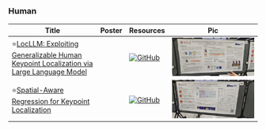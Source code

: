 ### Human
|Title|Poster|Resources|Pic|
|------|------|------|------|
| ⭐[LocLLM: Exploiting Generalizable Human Keypoint Localization via Large Language Model](https://openaccess.thecvf.com/content/CVPR2024/html/Wang_LocLLM_Exploiting_Generalizable_Human_Keypoint_Localization_via_Large_Language_Model_CVPR_2024_paper.html) |  | [![GitHub](https://img.shields.io/github/stars/kennethwdk/LocLLM?style=social)](https://github.com/kennethwdk/LocLLM) |![Pic](https://github.com/HeChengHui/CVPR2024/blob/main/Papers/Topics/Keypoints%20Localization/assets/WhatsApp%20Image%202024-07-03%20at%2010.21.23.jpeg)
| ⭐[Spatial-Aware Regression for Keypoint Localization ](https://openaccess.thecvf.com/content/CVPR2024/papers/Wang_Spatial-Aware_Regression_for_Keypoint_Localization_CVPR_2024_paper.pdf)| | [![GitHub](https://img.shields.io/github/stars/kennethwdk/SAR?style=social)](https://github.com/kennethwdk/SAR) | ![Pic](https://github.com/HeChengHui/CVPR2024/blob/main/Papers/Topics/Keypoints%20Localization/assets/WhatsApp%20Image%202024-07-03%20at%2010.23.09.jpeg)
